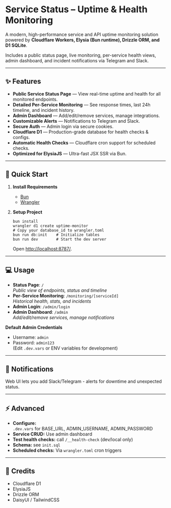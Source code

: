 # Service Status – Uptime & Health Monitoring

A modern, high-performance service and API uptime monitoring solution  
powered by **Cloudflare Workers, Elysia (Bun runtime), Drizzle ORM, and D1 SQLite**.

Includes a public status page, live monitoring, per-service health views, admin dashboard, and incident notifications via Telegram and Slack.

---

## ✨ Features

- **Public Service Status Page** — View real-time uptime and health for all monitored endpoints.
- **Detailed Per-Service Monitoring** — See response times, last 24h timeline, and incident history.
- **Admin Dashboard** — Add/edit/remove services, manage integrations.
- **Customizable Alerts** — Notifications to Telegram and Slack.
- **Secure Auth** — Admin login via secure cookies.
- **Cloudflare D1** — Production-grade database for health checks & configs.
- **Automatic Health Checks** — Cloudflare cron support for scheduled checks.
- **Optimized for ElysiaJS** — Ultra-fast JSX SSR via Bun.

---

## 🚀 Quick Start

1. **Install Requirements**
    - [Bun](https://bun.sh/)
    - [Wrangler](https://developers.cloudflare.com/workers/wrangler/)

2. **Setup Project**
    ```
    bun install
    wrangler d1 create uptime-monitor
    # Copy your database_id to wrangler.toml
    bun run db:init    # Initialize tables
    bun run dev        # Start the dev server
    ```

    Open [http://localhost:8787/](http://localhost:8787/).

---

## 💻 Usage

- **Status Page**: `/`  
    _Public view of endpoints, status and timeline_
- **Per-Service Monitoring**: `/monitoring/[serviceId]`  
    _Historical health, stats, and incidents_
- **Admin Login**: `/admin/login`
- **Admin Dashboard**: `/admin`  
    _Add/edit/remove services, manage notifications_

**Default Admin Credentials**  
- Username: `admin`  
- Password: `admin123`  
(Edit `.dev.vars` or ENV variables for development)

---

## 🔔 Notifications

Web UI lets you add Slack/Telegram - alerts for downtime and unexpected status.

---

## ⚡️ Advanced

- **Configure:**  
  `.dev.vars` for BASE_URL, ADMIN_USERNAME, ADMIN_PASSWORD
- **Service CRUD:** Use admin dashboard
- **Test health checks:** call `/__health-check` (dev/local only)
- **Schema:** see `init.sql`
- **Scheduled checks:** Via `wrangler.toml` cron triggers

---

## 🙏 Credits

- Cloudflare D1
- ElysiaJS
- Drizzle ORM
- DaisyUI / TailwindCSS